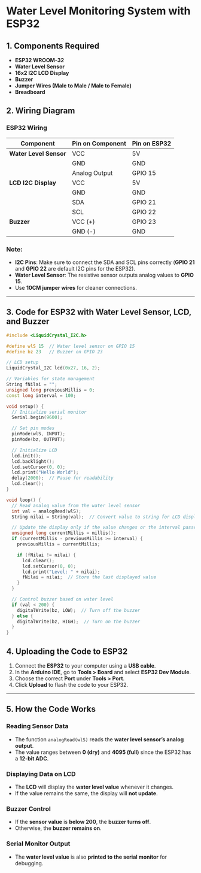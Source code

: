 # Water Level Monitoring System with ESP32

## 1. Components Required
- **ESP32 WROOM-32**  
- **Water Level Sensor**  
- **16x2 I2C LCD Display**  
- **Buzzer**  
- **Jumper Wires (Male to Male / Male to Female)**  
- **Breadboard**  

## 2. Wiring Diagram

### ESP32 Wiring

| Component            | Pin on Component | Pin on ESP32 |
|----------------------|-----------------|-------------|
| **Water Level Sensor** | VCC             | 5V          |
|                      | GND             | GND         |
|                      | Analog Output   | GPIO 15     |
| **LCD I2C Display**  | VCC             | 5V          |
|                      | GND             | GND         |
|                      | SDA             | GPIO 21     |
|                      | SCL             | GPIO 22     |
| **Buzzer**          | VCC (+)         | GPIO 23     |
|                      | GND (-)         | GND         |

### Note:
- **I2C Pins**: Make sure to connect the SDA and SCL pins correctly (**GPIO 21** and **GPIO 22** are default I2C pins for the ESP32).  
- **Water Level Sensor**: The resistive sensor outputs analog values to **GPIO 15**.  
- Use **10CM jumper wires** for cleaner connections.  

---

## 3. Code for ESP32 with Water Level Sensor, LCD, and Buzzer

```cpp
#include <LiquidCrystal_I2C.h>

#define wlS 15  // Water level sensor on GPIO 15
#define bz 23   // Buzzer on GPIO 23

// LCD setup
LiquidCrystal_I2C lcd(0x27, 16, 2); 

// Variables for state management
String fNilai = "";
unsigned long previousMillis = 0;
const long interval = 100;

void setup() {
  // Initialize serial monitor
  Serial.begin(9600);

  // Set pin modes
  pinMode(wlS, INPUT);
  pinMode(bz, OUTPUT);

  // Initialize LCD
  lcd.init(); 
  lcd.backlight();
  lcd.setCursor(0, 0);
  lcd.print("Hello World");
  delay(2000);  // Pause for readability
  lcd.clear();
}

void loop() {
  // Read analog value from the water level sensor
  int val = analogRead(wlS);
  String nilai = String(val);  // Convert value to string for LCD display

  // Update the display only if the value changes or the interval passes
  unsigned long currentMillis = millis();
  if (currentMillis - previousMillis >= interval) {
    previousMillis = currentMillis;

    if (fNilai != nilai) {
      lcd.clear();
      lcd.setCursor(0, 0);
      lcd.print("Level: " + nilai);
      fNilai = nilai;  // Store the last displayed value
    }
  }

  // Control buzzer based on water level
  if (val < 200) {
    digitalWrite(bz, LOW);  // Turn off the buzzer
  } else {
    digitalWrite(bz, HIGH);  // Turn on the buzzer
  }
}
```

## 4. Uploading the Code to ESP32
1. Connect the **ESP32** to your computer using a **USB cable**.  
2. In the **Arduino IDE**, go to **Tools > Board** and select **ESP32 Dev Module**.  
3. Choose the correct **Port** under **Tools > Port**.  
4. Click **Upload** to flash the code to your ESP32.  

---

## 5. How the Code Works

### **Reading Sensor Data**
- The function `analogRead(wlS)` reads the **water level sensor’s analog output**.  
- The value ranges between **0 (dry)** and **4095 (full)** since the ESP32 has a **12-bit ADC**.  

### **Displaying Data on LCD**
- The **LCD** will display the **water level value** whenever it changes.  
- If the value remains the same, the display will **not update**.  

### **Buzzer Control**
- If the **sensor value** is **below 200**, the **buzzer turns off**.  
- Otherwise, the **buzzer remains on**.  

### **Serial Monitor Output**
- The **water level value** is also **printed to the serial monitor** for debugging.  
